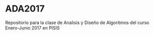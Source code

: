 # ADA2017
Repositorio para la clase de Analisis y Diseño de Algoritmos del curso Enero-Junio 2017 en PISIS
